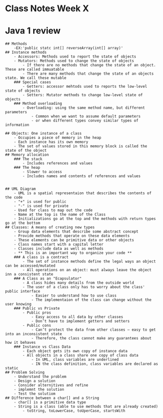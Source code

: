 # Class Notes Week X
# Java 1 review
	## Methods
		-EX:'public statc int[] reverseArray(int[] array)'
	## Instance methods
		- Accessors: Methods used to report the state of objects
		- Mutators: Methods used to change the state of objects
			- If there are no methods that change the state of an object. These are called immuatable 
			- There are many methods that change the state of an objects state. We call these mutable 
		### Special cases
			- Getters: accessor mehtods used to reports the low-level state of objects
			- Setters: Mutator methods to change low-level state of objects
		### Method overloading
			- Overloading: using the same method name, but different parameters
				- Common when we want to assume default parameters
				- or when different types convey similar types of information
	
	## Objects: One instance of a class
		- Occupies a piece of memory in the heap
		- Each instance has its own memory
		- The set of values stored in this memory block is called the state of the object
	## Memory allocation
		### The stack
			- Includes references and values
		### The heap
			- Slower to access
			- Includes names and contents of references and values
		
		
	## UML Diagram
		- UML is a spatial representaion that describes the contents of the code
		- "+" is used for public
		- "-" is used for private
		- Used for class to map out the code
		- Name at the top is the name of the Class
		- Initializations go at the top and the methods with return types go at the bottom
	## Classes: A means of creating new types
		- Group data elements that describe some abstract concept
		- Provide methods that operate on these data elements
		- These elements can be primitive data or other objects
		- Class names start with a capital letter
		- Classes include data as well as methods
		- ** This is an important way to organize your code **
		### A class is a contract
			- The set of instance methods define the legal ways an object can be accessed/mutated
			- All operations on an object: must always leave the object inn a consistent state
		### A Class as an "Ecapsulator"
			- A class hides many details from the outside world
			- The user of a class only has to worry about the class' public interface
				- Easier to understand how to use class
				- The implementaion of the class can change without the user knowing
		### Public vs Private
			- Public pros
			 	- Easy access to all data by other classes
				- Don’t have to implement getters and setters
			- Public cons
				- Can’t protect the data from other classes – easy to get into an inconsistent state
				- Therefore, the class cannot make any guarantees about how it behaves
		### Instance vs Class Data
			- Each object gets its own copy of instance data
			- All objects in a class share one copy of class data
				- In UML, class variables are underlined
				- IN the class definition, class variables are declared as static
	## Problem Solving
		- Understand the problem
		- Design a solution
		- Consider alternitives and refine
		- implemnt the solution
		- Test the solutiom
	## Difference between a char[] and a String
		- char[] is a primitive data type
		- String is a class (able to use methods that are already created)
			- toString, toLowerCase, toUperCase, startsWith
		
